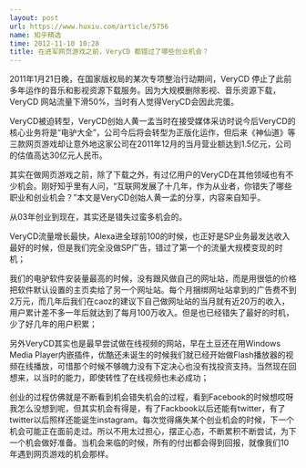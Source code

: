 ```yaml
---
layout: post
url: https://www.huxiu.com/article/5756
name: 知乎精选
time: 2012-11-10 10:28
title: 在进军网页游戏之前，VeryCD 都错过了哪些创业机会？
---
```

2011年1月21日晚，在国家版权局的某次专项整治行动期间，VeryCD 停止了此前多年运作的音乐和影视资源下载服务。因为大规模删除影视、音乐资源下载，VeryCD 网站流量下滑50%，当时有人觉得VeryCD会因此完蛋。

VeryCD被迫转型，VeryCD创始人黄一孟当时在接受媒体采访时说今后VeryCD的核心业务将是“电驴大全”，公司今后将会转型为正版化运作，但后来《神仙道》等三款网页游戏却让意外地这家公司在2011年12月的当月营业额达到1.5亿元，公司的估值高达30亿元人民币。

其实在做网页游戏之前，除了下载之外，有过亿用户的VeryCD在其他领域也有不少机会。刚好知乎里有人问，“互联网发展了十几年，作为从业者，你错失了哪些职业和创业机会？”本文是VeryCD创始人黄一孟的分享，内容来自知乎。

从03年创业到现在，其实还是错失过蛮多机会的。

VeryCD流量增长最快，Alexa进全球前100的时候，也正好是SP业务最发达收入最好的时候，但是我们完全没做SP广告，错过了第一个的流量大规模变现的时机；

我们的电驴软件安装量最高的时候，没有跟风做自己的网址站，而是用很低的价格把软件默认设置的主页卖给了另一个网址站。每个月捆绑网址站拿到的广告费不到2万元，而几年后我们在caoz的建议下自己做网址站的当月就有近20万的收入，用户累计差不多一年后就达到了每月100万收入。但是也已经错失了最好的时机，少了好几年的用户积累；

另外VeryCD其实也是最早尝试做在线视频的网站，早在土豆还在用Windows Media Player内嵌插件，优酷还未诞生的时候我们就已经开始做Flash播放器的视频在线播放，可惜那个时候不够魄力没有下定决心也没有找投资支持。当然现在回想来，以当时的能力，即使转性了在线视频也未必成功；

创业的过程仿佛就是不断看到机会错失机会的过程，看到Facebook的时候想哎呀我怎么没想到呢，但其实机会有得是，有了Fackbook以后还能有twitter，有了twitter以后照样还能诞生instagram。每次觉得痛失某个创业机会的时候，下一个机会可能正在面前走过。所以不用太过担心，摆正心态，不断累积不断尝试，为下一个机会做好准备。当机会来临的时候，所有的付出都会得到回报，就像我们10年遇到网页游戏的机会那样。

